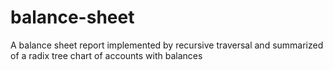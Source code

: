 # balance-sheet
A balance sheet report implemented by recursive traversal and summarized of a radix tree chart of accounts with balances
